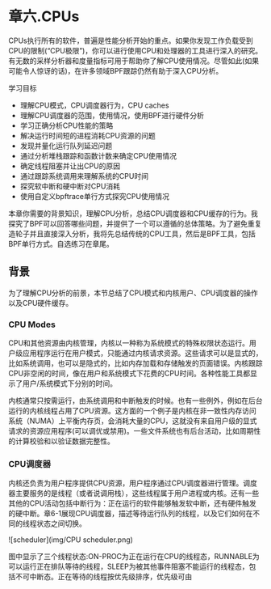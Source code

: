 # 章六.CPUs

CPUs执行所有的软件，普遍是性能分析开始的重点。如果你发现工作负载受到CPU的限制(“CPU极限”)，你可以进行使用CPU和处理器的工具进行深入的研究。有无数的采样分析器和度量指标可用于帮助你了解CPU使用情况。尽管如此(如果可能令人惊讶的话)，在许多领域BPF跟踪仍然有助于深入CPU分析。

学习目标

- 理解CPU模式，CPU调度器行为，CPU caches
- 理解CPU调度器的范围，使用情况，使用BPF进行硬件分析
- 学习正确分析CPU性能的策略
- 解决运行时间短的进程消耗CPU资源的问题
- 发现并量化运行队列延迟问题
- 通过分析堆栈跟踪和函数计数来确定CPU使用情况
- 确定线程阻塞并让出CPU的原因
- 通过跟踪系统调用来理解系统的CPU时间
- 探究软中断和硬中断对CPU消耗
- 使用自定义bpftrace单行方式探究CPU使用情况

本章你需要的背景知识，理解CPU分析，总结CPU调度器和CPU缓存的行为。我探究了BPF可以回答哪些问题，并提供了一个可以遵循的总体策略。为了避免重复造轮子并且直接深入分析，我将先总结传统的CPU工具，然后是BPF工具，包括BPF单行方式。自选练习在章尾。

## 背景

为了理解CPU分析的前景，本节总结了CPU模式和内核用户、CPU调度器的操作以及CPU硬件缓存。

### CPU Modes

CPU和其他资源由内核管理，内核以一种称为系统模式的特殊权限状态运行。用户级应用程序运行在用户模式，只能通过内核请求资源。这些请求可以是显式的，比如系统调用，也可以是隐式的，比如内存加载和存储触发的页面错误。内核跟踪CPU非空闲的时间，像在用户和系统模式下花费的CPU时间。各种性能工具都显示了用户/系统模式下分别的时间。

内核通常只按需运行，由系统调用和中断触发的时候。也有一些例外，例如在后台运行的内核线程占用了CPU资源。这方面的一个例子是内核在非一致性内存访问系统（NUMA）上平衡内存页，会消耗大量的CPU，这就没有来自用户级的显式请求的资源应用程序(可以调优或禁用)。一些文件系统也有后台活动，比如周期性的计算校验和以验证数据完整性。

### CPU调度器

内核还负责为用户程序提供CPU资源，用户程序通过CPU调度器进行管理。调度器主要服务的是线程（或者说调用栈），这些线程属于用户进程或内核。还有一些其他的CPU活动包括中断行为：正在运行的软件能够触发软中断，还有硬件触发的硬中断。章6-1展现CPU调度器，描述等待运行队列的线程，以及它们如何在不同的线程状态之间切换。

![scheduler](img/CPU scheduler.png)

图中显示了三个线程状态:ON-PROC为正在运行在CPU的线程态，RUNNABLE为可以运行正在排队等待的线程，SLEEP为被其他事件阻塞不能运行的线程态，包括不可中断态。正在等待的线程按优先级排序，优先级可由
